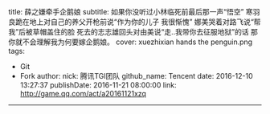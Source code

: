 title: 薛之嫌牵手企鹅娘
subtitle: 如果你没听过小林临死前最后那一声“悟空” 寒羽良跪在地上对自己的养父开枪前说“作为你的儿子 我很惭愧” 娜美哭着对路飞说“帮我”后被草帽盖住的脸 死去的志志雄回头对由美说“走..我带你去征服地狱”的话 那你就不会理解我为何要嫁企鹅娘。
cover: xuezhixian hands the penguin.png
tags:
  - Git
  - Fork
author:
  nick: 腾讯TGI团队
  github_name: Tencent
date: 2016-12-10 13:27:37
publishDate: 2016-11-21 08:00:00
link: http://game.qq.com/act/a20161121xzq
---

<!-- more -->
